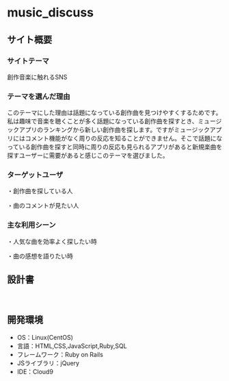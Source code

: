 # music_discuss
## サイト概要
### サイトテーマ
創作音楽に触れるSNS
​
### テーマを選んだ理由
このテーマにした理由は話題になっている創作曲を見つけやすくするためです。私は趣味で音楽を聴くことが多く話題になっている創作曲を探すとき、ミュージックアプリのランキングから新しい創作曲を探します。ですがミュージックアプリにはコメント機能がなく周りの反応を知ることができません。そこで話題になっている創作曲を探すと同時に周りの反応も見られるアプリがあると新規楽曲を探すユーザーに需要があると感じこのテーマを選びました。

### ターゲットユーザ
・創作曲を探している人

・曲のコメントが見たい人

### 主な利用シーン
・人気な曲を効率よく探したい時

・曲の感想を語りたい時
​
## 設計書

​
## 開発環境
- OS：Linux(CentOS)
- 言語：HTML,CSS,JavaScript,Ruby,SQL
- フレームワーク：Ruby on Rails
- JSライブラリ：jQuery
- IDE：Cloud9
​